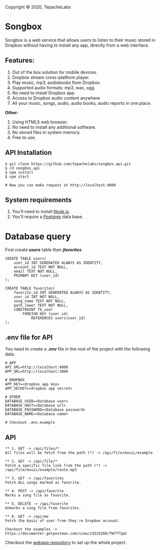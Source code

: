 Copyright © 2020, TepacheLabs

# Songbox

Songbox is a web service that allows users to listen to their music stored in Dropbox without having to install any app, directly from a web interface.

## Features:

1. Out of the box solution for mobile devices.
2. Dropbox stream cross-platform player.
3. Play music, mp3, audiobooks from Dropbox.
4. Supported audio formats: mp3, wav, ogg.
5. No need to install Dropbox app.
6. Access to Dropbox audio content anywhere
7. All your music, songs, audio, audio books, audio reports in one place.

**Other:**

1. Using HTML5 web browser.
2. No need to install any additional software.
3. No stored files in system memory.
4. Free to use.

## API Installation
```shell script
$ git clone https://github.com/tepachelabs/songbox.api.git
$ cd songbox.api
$ npm install
$ npm start

# Now you can make request at http://localhost:4000
```

## System requirements
1. You'll need to install [Node.js](https://nodejs.org/es/).
2. You'll require a [Postgres](https://www.postgresql.org/) data base.

# Database query
First create ***users*** table then ***favorites***
```
CREATE TABLE users(
    user_id INT GENERATED ALWAYS AS IDENTITY,
    account_id TEXT NOT NULL,
    email TEXT NOT NULL,
    PRIMARY KEY (user_id)
);

CREATE TABLE favorites(
    favorite_id INT GENERATED ALWAYS AS IDENTITY,
    user_id INT NOT NULL, 
    song_name TEXT NOT NULL,
    path_lower TEXT NOT NULL,
    CONSTRAINT fk_user
        FOREIGN KEY (user_id) 
            REFERENCES users(user_id)
);
```

## .env file for API
You need to create a ***.env*** file in the root of the project with the following data.
```
# APP
API_URL=http://localhost:4000
APP_URL=http://localhost:3000

# DROPBOX
APP_KEY=<dropbox app key>
APP_SECRET=<dropbox app secret>

# OTHER
DATABASE_USER=<Database user>
DATABASE_HOST=<Database url>
DATABASE_PASSWORD=<Database password>
DATABASE_NAME=<Database name>

# Checkout .env.example 
```

## API
```
** 1. GET -> /api/files/*
All files will be fetch from the path (*) -> /api/file/music/example

** 2. GET -> /api/file/*
Fetch a specific file link from the path (*) -> /api/file/music/example/route.mp3

** 3. GET -> /api/favorites
Fetch ALL songs marked as favorite.

** 4. POST -> /api/favorite
Marks a song file as favorite.

** 5. DELETE -> /api/favorite
Unmarks a song file from favorites.

** 6. GET -> /api/me
Fetch the basic of user from they're Dropbox account.

Checkout the examples -> https://documenter.getpostman.com/view/13525268/TW77f2pU
```
Checkout the [webapp repository](https://github.com/tepachelabs/songbox.webapp) to set up the whole project.
